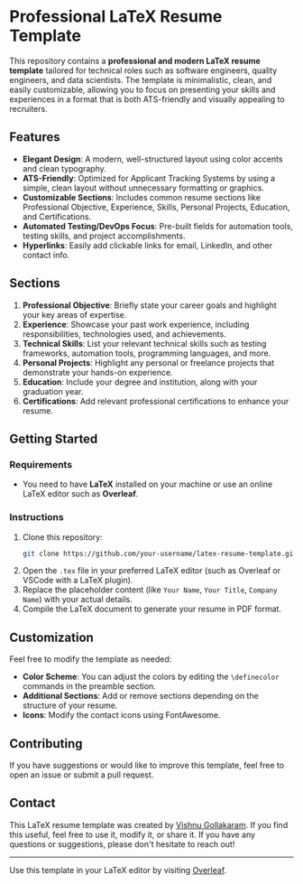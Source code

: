 # Professional LaTeX Resume Template

This repository contains a **professional and modern LaTeX resume template** tailored for technical roles such as software engineers, quality engineers, and data scientists. The template is minimalistic, clean, and easily customizable, allowing you to focus on presenting your skills and experiences in a format that is both ATS-friendly and visually appealing to recruiters.

## Features

- **Elegant Design**: A modern, well-structured layout using color accents and clean typography.
- **ATS-Friendly**: Optimized for Applicant Tracking Systems by using a simple, clean layout without unnecessary formatting or graphics.
- **Customizable Sections**: Includes common resume sections like Professional Objective, Experience, Skills, Personal Projects, Education, and Certifications.
- **Automated Testing/DevOps Focus**: Pre-built fields for automation tools, testing skills, and project accomplishments.
- **Hyperlinks**: Easily add clickable links for email, LinkedIn, and other contact info.

## Sections

1. **Professional Objective**: Briefly state your career goals and highlight your key areas of expertise.
2. **Experience**: Showcase your past work experience, including responsibilities, technologies used, and achievements.
3. **Technical Skills**: List your relevant technical skills such as testing frameworks, automation tools, programming languages, and more.
4. **Personal Projects**: Highlight any personal or freelance projects that demonstrate your hands-on experience.
5. **Education**: Include your degree and institution, along with your graduation year.
6. **Certifications**: Add relevant professional certifications to enhance your resume.

## Getting Started

### Requirements

- You need to have **LaTeX** installed on your machine or use an online LaTeX editor such as **Overleaf**.

### Instructions

1. Clone this repository:
    ```bash
    git clone https://github.com/your-username/latex-resume-template.git
    ```
2. Open the `.tex` file in your preferred LaTeX editor (such as Overleaf or VSCode with a LaTeX plugin).
3. Replace the placeholder content (like `Your Name`, `Your Title`, `Company Name`) with your actual details.
4. Compile the LaTeX document to generate your resume in PDF format.

## Customization

Feel free to modify the template as needed:
- **Color Scheme**: You can adjust the colors by editing the `\definecolor` commands in the preamble section.
- **Additional Sections**: Add or remove sections depending on the structure of your resume.
- **Icons**: Modify the contact icons using FontAwesome.

## Contributing

If you have suggestions or would like to improve this template, feel free to open an issue or submit a pull request.

## Contact

This LaTeX resume template was created by [Vishnu Gollakaram](mailto:vishnugollakaram2021@gmail.com). If you find this useful, feel free to use it, modify it, or share it. If you have any questions or suggestions, please don't hesitate to reach out!

---

Use this template in your LaTeX editor by visiting [Overleaf](https://www.overleaf.com/project/66fd9fdf4881bc8a75f8a589).

